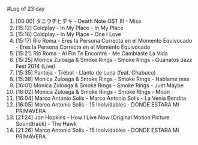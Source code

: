 #Log of 23 day

1. [00:00] タニウチヒデキ - Death Note OST III - Misa
1. [15:12] Coldplay - In My Place - In My Place
1. [15:16] Coldplay - In My Place - One I Love
1. [15:17] Río Roma - Eres la Persona Correcta en el Momento Equivocado - Eres la Persona Correcta en el Momento Equivocado
1. [15:21] Río Roma - Al Fin Te Encontré - Me Cambiaste La Vida
1. [15:25] Monica Zuloaga & Smoke Rings - Smoke Rings - Guanatos Jazz Fest 2014 (Live)
1. [15:35] Pantoja - Trébol - Llanto de Luna (feat. Chabuco)
1. [15:38] Monica Zuloaga & Smoke Rings - Smoke Rings - Hablame mas
1. [16:01] Monica Zuloaga & Smoke Rings - Smoke Rings - Just Maybe
1. [16:02] Monica Zuloaga & Smoke Rings - Smoke Rings - Moon
1. [16:04] Marco Antonio Solís - Marco Antonio Solis - La Venia Bendita
1. [16:05] Marco Antonio Solís - 15 Inolvidables - DONDE ESTARA MI PRIMAVERA
1. [21:24] Jon Hopkins - How I Live Now (Original Motion Picture Soundtrack) - The Hawk
1. [21:26] Marco Antonio Solís - 15 Inolvidables - DONDE ESTARA MI PRIMAVERA
